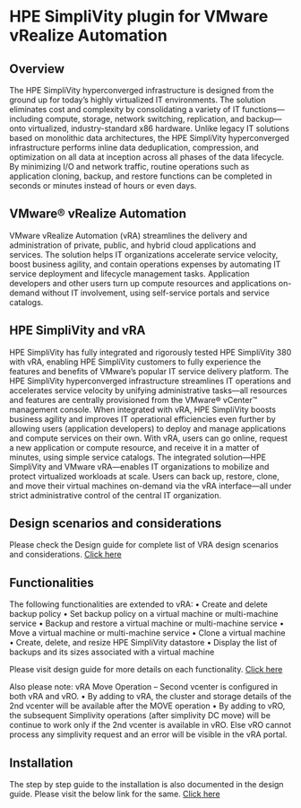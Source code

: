 # HPE SimpliVity plugin for VMware vRealize Automation

## Overview

The HPE SimpliVity hyperconverged infrastructure is designed from the ground up for today’s highly virtualized IT environments. The solution
eliminates cost and complexity by consolidating a variety of IT functions—including compute, storage, network switching, replication, and
backup—onto virtualized, industry-standard x86 hardware. Unlike legacy IT solutions based on monolithic data architectures, the HPE SimpliVity
hyperconverged infrastructure performs inline data deduplication, compression, and optimization on all data at inception across all phases of the
data lifecycle. By minimizing I/O and network traffic, routine operations such as application cloning, backup, and restore functions can be
completed in seconds or minutes instead of hours or even days.

## VMware® vRealize Automation
VMware vRealize Automation (vRA) streamlines the delivery and administration of private, public, and hybrid cloud applications and services.
The solution helps IT organizations accelerate service velocity, boost business agility, and contain operations expenses by automating IT service
deployment and lifecycle management tasks. Application developers and other users turn up compute resources and applications on-demand
without IT involvement, using self-service portals and service catalogs.

## HPE SimpliVity and vRA
HPE SimpliVity has fully integrated and rigorously tested HPE SimpliVity 380 with vRA, enabling HPE SimpliVity customers to fully experience
the features and benefits of VMware’s popular IT service delivery platform. The HPE SimpliVity hyperconverged infrastructure streamlines IT
operations and accelerates service velocity by unifying administrative tasks—all resources and features are centrally provisioned from the
VMware® vCenter™ management console. When integrated with vRA, HPE SimpliVity boosts business agility and improves IT operational
efficiencies even further by allowing users (application developers) to deploy and manage applications and compute services on their own. With
vRA, users can go online, request a new application or compute resource, and receive it in a matter of minutes, using simple service catalogs. The
integrated solution—HPE SimpliVity and VMware vRA—enables IT organizations to mobilize and protect virtualized workloads at scale. Users
can back up, restore, clone, and move their virtual machines on-demand via the vRA interface—all under strict administrative control of the
central IT organization.

## Design scenarios and considerations
Please check the Design guide for complete list of VRA design scenarios and considerations.
[Click here](https://github.com/HewlettPackard/simplivity-vra-plugin/blob/master/HPE%20SimpliVity%20with%20VMware%20vRealize%20Automation%20Design%20guide.pdf#page=5)

## Functionalities
The following functionalities are extended to vRA:
• Create and delete backup policy
• Set backup policy on a virtual machine or multi-machine service
• Backup and restore a virtual machine or multi-machine service
• Move a virtual machine or multi-machine service
• Clone a virtual machine
• Create, delete, and resize HPE SimpliVity datastore
• Display the list of backups and its sizes associated with a virtual machine

Please visit design guide for more details on each functionality.
[Click here](https://github.com/HewlettPackard/simplivity-vra-plugin/blob/master/HPE%20SimpliVity%20with%20VMware%20vRealize%20Automation%20Design%20guide.pdf#page=15)

Also please note: vRA Move Operation – Second vcenter is configured in both vRA and vRO. 
	• By adding to vRA, the cluster and storage details of the 2nd vcenter will be available after the MOVE operation
	• By adding to vRO, the subsequent Simplivity operations (after simplivity DC move) will be continue to work only if the 2nd vcenter is available in vRO.
Else vRO cannot process any simplivity request and an error will be visible in the vRA portal.

## Installation
The step by step guide to the installation is also documented in the design guide. Please visit the below link for the same.
[Click here](https://github.com/HewlettPackard/simplivity-vra-plugin/blob/master/HPE%20SimpliVity%20with%20VMware%20vRealize%20Automation%20Design%20guide.pdf#page=27)

